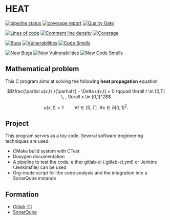 HEAT
====================


[![pipeline status](https://gitlab.inria.fr/sed-bso/heat/badges/master/pipeline.svg)](https://gitlab.inria.fr/sed-bso/heat/commits/master)
[![coverage report](https://gitlab.inria.fr/sed-bso/heat/badges/master/coverage.svg)](https://gitlab.inria.fr/sed-bso/heat/commits/master)
[![Quality Gate](https://sonarqube.bordeaux.inria.fr/sonarqube/api/badges/gate?key=sedbso%3Aheat%3Adev%3Amaster&blinking=true)](https://sonarqube.bordeaux.inria.fr/sonarqube/dashboard?id=sedbso%3Aheat%3Adev%3Amaster)

[![Lines of code](https://sonarqube.bordeaux.inria.fr/sonarqube/api/badges/measure?key=sedbso%3Aheat%3Adev%3Amaster&metric=ncloc)](https://sonarqube.bordeaux.inria.fr/sonarqube/component_measures?id=sedbso%3Aheat%3Adev%3Amaster&metric=ncloc)
[![Comment line density](https://sonarqube.bordeaux.inria.fr/sonarqube/api/badges/measure?key=sedbso%3Aheat%3Adev%3Amaster&metric=comment_lines_density)](https://sonarqube.bordeaux.inria.fr/sonarqube/component_measures?id=sedbso%3Aheat%3Adev%3Amaster&metric=comment_lines_density)
[![Coverage](https://sonarqube.bordeaux.inria.fr/sonarqube/api/badges/measure?key=sedbso%3Aheat%3Adev%3Amaster&metric=coverage)](https://sonarqube.bordeaux.inria.fr/sonarqube/component_measures?id=sedbso%3Aheat%3Adev%3Amaster&metric=coverage)

[![Bugs](https://sonarqube.bordeaux.inria.fr/sonarqube/api/badges/measure?key=sedbso%3Aheat%3Adev%3Amaster&metric=bugs)](https://sonarqube.bordeaux.inria.fr/sonarqube/component_measures?id=sedbso%3Aheat%3Adev%3Amaster&metric=bugs)
[![Vulnerabilities](https://sonarqube.bordeaux.inria.fr/sonarqube/api/badges/measure?key=sedbso%3Aheat%3Adev%3Amaster&metric=vulnerabilities)](https://sonarqube.bordeaux.inria.fr/sonarqube/component_measures?id=sedbso%3Aheat%3Adev%3Amaster&metric=vulnerabilities)
[![Code Smells](https://sonarqube.bordeaux.inria.fr/sonarqube/api/badges/measure?key=sedbso%3Aheat%3Adev%3Amaster&metric=code_smells)](https://sonarqube.bordeaux.inria.fr/sonarqube/component_measures?id=sedbso%3Aheat%3Adev%3Amaster&metric=code_smells)

[![New Bugs](https://sonarqube.bordeaux.inria.fr/sonarqube/api/badges/measure?key=sedbso%3Aheat%3Adev%3Amaster&metric=new_bugs)](https://sonarqube.bordeaux.inria.fr/sonarqube/component_measures?id=sedbso%3Aheat%3Adev%3Amaster&metric=new_bugs)
[![New Vulnerabilities](https://sonarqube.bordeaux.inria.fr/sonarqube/api/badges/measure?key=sedbso%3Aheat%3Adev%3Amaster&metric=new_vulnerabilities)](https://sonarqube.bordeaux.inria.fr/sonarqube/component_measures?id=sedbso%3Aheat%3Adev%3Amaster&metric=new_vulnerabilities)
[![New Code Smells](https://sonarqube.bordeaux.inria.fr/sonarqube/api/badges/measure?key=sedbso%3Aheat%3Adev%3Amaster&metric=new_code_smells)](https://sonarqube.bordeaux.inria.fr/sonarqube/component_measures?id=sedbso%3Aheat%3Adev%3Amaster&metric=new_code_smells)

Mathematical problem
---------------------

This C program aims at solving the following **heat propagation** equation

```math
\frac{\partial u(x,t) }{\partial t} - \Delta u(x,t) = 0 \qquad \forall  t \in [0,T] \, , \forall x \in [0,1]^2
```
```math
u(x,t) = 1 \, \qquad \forall  t \in [0,T] \, , \forall x \in \partial [0,1]^2.
```

Project
---------------------

This program serves as a toy code.
Several software engineering techniques are used:

* CMake build system with CTest
* Doxygen documentation
* A pipeline to test the code, either gitlab-ci (.gitlab-ci.yml) or Jenkins (Jenkinsfile) can be used
* Org-mode script for the code analysis and the integration into a SonarQube instance

Formation
---------------------

* [Gitlab-CI](https://sed-bso.gitlabpages.inria.fr/heat/gitlab-ci.html)
* [SonarQube](https://sed-bso.gitlabpages.inria.fr/heat/sonarqube.html)